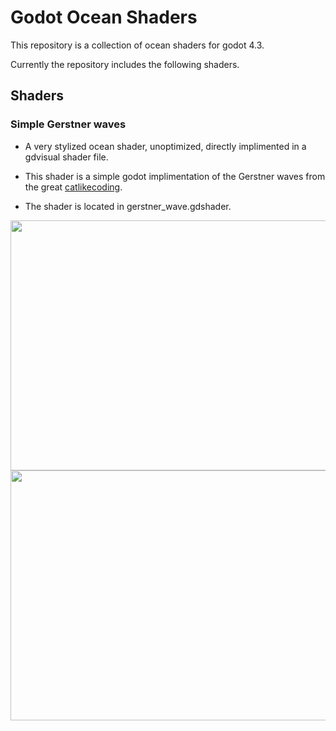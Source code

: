 # Godot Ocean Shaders

This repository is a collection of ocean shaders for godot 4.3.

Currently the repository includes the following shaders.

## Shaders

### Simple Gerstner waves 
* A very stylized ocean shader, unoptimized, directly implimented in a gdvisual shader file.
* This shader is a simple godot implimentation of the Gerstner waves from the great [catlikecoding](https://catlikecoding.com/unity/tutorials/flow/waves/).

* The shader is located in gerstner_wave.gdshader. 
<img src="https://github.com/user-attachments/assets/049ffac4-ce0c-4cbe-a574-7823a6304130" width="800" height="400" />
<img src="https://github.com/user-attachments/assets/248fbf60-8769-4596-ae1c-00a328cdbd9e" width="800" height="400" />

